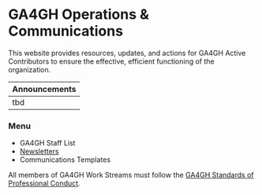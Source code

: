 # GA4GH Operations & Communications
This website provides resources, updates, and actions for GA4GH Active Contributors to ensure the effective, efficient functioning of the organization.

|Announcements|
|-------------|
|tbd|

### Menu
* GA4GH Staff List
* [Newsletters](/newsletters.md)
* Communications Templates


All members of GA4GH Work Streams must follow the [GA4GH Standards of Professional Conduct](https://docs.google.com/document/d/1fQbKUuk_sfnzU0kTHU71KYF1suzzHoZVhBfao9Omsj0/edit).

